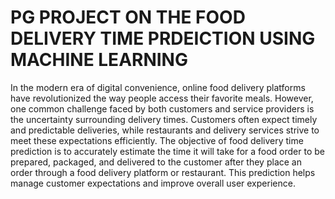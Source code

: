 # PG PROJECT ON THE FOOD DELIVERY TIME PRDEICTION USING MACHINE LEARNING

In the modern era of digital convenience, online food delivery platforms
have revolutionized the way people access their favorite meals. However, one
common challenge faced by both customers and service providers is the
uncertainty surrounding delivery times. Customers often expect timely and
predictable deliveries, while restaurants and delivery services strive to meet these
expectations efficiently. The objective of food delivery time prediction is to
accurately estimate the time it will take for a food order to be prepared, packaged,
and delivered to the customer after they place an order through a food delivery
platform or restaurant. This prediction helps manage customer expectations and
improve overall user experience.

